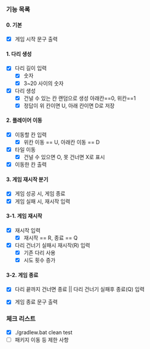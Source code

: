 ### 기능 목록
#### 0. 기본
 - [x] 게임 시작 문구 출력
#### 1. 다리 생성
 - [x] 다리 길이 입력
   - [x] 숫자
   - [x] 3~20 사이의 숫자
 - [x] 다리 생성
   - [x] 건널 수 있는 칸 랜덤으로 생성 아래칸==0, 위칸==1
   - [x] 정답이 위 칸이면 U, 아래 칸이면 D로 저장
#### 2. 플레이어 이동
 - [x] 이동할 칸 입력
   - [x] 위칸 이동 == U, 아래칸 이동 == D
 - [x] 타일 이동
   - [x] 건널 수 있으면 O, 못 건너면 X로 표시
 - [x] 이동한 칸 출력
#### 3. 게임 재시작 분기
 - [x] 게임 성공 시, 게임 종료
 - [x] 게임 실패 시, 재시작 입력
#### 3-1. 게임 재시작
 - [x] 재시작 입력
    - [x] 재시작 == R, 종료 == Q
 - [x] 다리 건너기 실패시 재시작(R) 입력
   - [x] 기존 다리 사용
   - [x] 시도 횟수 증가
#### 3-2. 게임 종료
 - [x] 다리 끝까지 건너면 종료 || 다리 건너기 실패후 종료(Q) 입력
 - [x] 게임 종료 문구 출력


### 체크 리스트
 - [x] ./gradlew.bat clean test
 - [ ] 패키지 이동 등 제한 사항